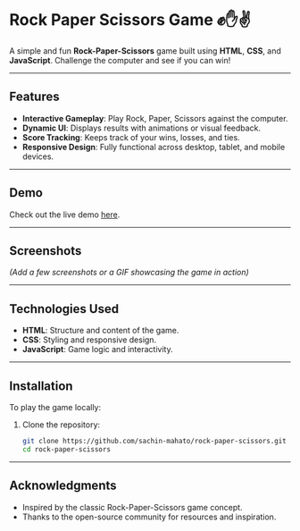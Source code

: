 # Rock Paper Scissors Game ✊✋✌️  

A simple and fun **Rock-Paper-Scissors** game built using **HTML**, **CSS**, and **JavaScript**. Challenge the computer and see if you can win!  

---

## Features  

- **Interactive Gameplay**: Play Rock, Paper, Scissors against the computer.  
- **Dynamic UI**: Displays results with animations or visual feedback.  
- **Score Tracking**: Keeps track of your wins, losses, and ties.  
- **Responsive Design**: Fully functional across desktop, tablet, and mobile devices.  

---

## Demo  

Check out the live demo [here](https://sachin-mahato.github.io/rock-paper-scissors/).  

---

## Screenshots  

*(Add a few screenshots or a GIF showcasing the game in action)*  

---

## Technologies Used  

- **HTML**: Structure and content of the game.  
- **CSS**: Styling and responsive design.  
- **JavaScript**: Game logic and interactivity.  

---

## Installation  

To play the game locally:  

1. Clone the repository:  
   ```bash  
   git clone https://github.com/sachin-mahato/rock-paper-scissors.git  
   cd rock-paper-scissors
   ```
---


## Acknowledgments  

- Inspired by the classic Rock-Paper-Scissors game concept.  
- Thanks to the open-source community for resources and inspiration.  

